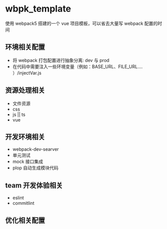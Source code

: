 # wbpk_template
使用 webpack5 搭建的一个 vue 项目模板，可以省去大量写 webpack 配置的时间 

## 环境相关配置
- 将 webpack 打包配置进行抽象分离: dev 与 prod
- 在代码中需要注入一些环境变量（例如：BASE_URL、FILE_URL.... ）/injectVar.js
## 资源处理相关
- 文件资源
- css
- js || ts
- vue

## 开发环境相关
- webpack-dev-searver
- 单元测试
- mock 接口集成
- plop 自动生成模块代码

## team 开发体验相关
- eslint
- commitlint

## 优化相关配置


